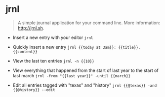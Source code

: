 # jrnl
> A simple journal application for your command line.
> More information: <http://jrnl.sh>.

- Insert a new entry with your editor
`jrnl`

- Quickly insert a new entry
`jrnl {{today at 3am}}: {{title}}. {{content}}`

- View the last ten entries
`jrnl -n {{10}}`

- View everything that happened from the start of last year to the start of last march
`jrnl -from "{{last year}}" -until {{march}}`

- Edit all entries tagged with "texas" and "history"
`jrnl {{@texas}} -and {{@history}} --edit`
